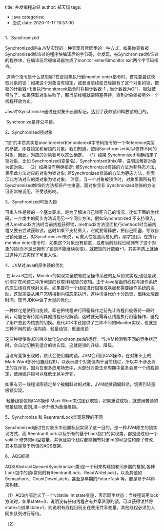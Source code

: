 title: 并发编程总结
author: 郑天祺
tags:

  - java
categories:
  - 面试
date: 2020-11-17 16:57:00

---

1、Synchronized

​		Synchronized是由JVM实现的一种实现互斥同步的一种方式，如果你查看被Synchronized修饰过的程序块编译后的字节码，会发现，被Synchronized修饰过的程序块，在编译前后被编译器生成了monitor enter和monitor exit两个字节码指令。

​		这两个指令是什么意思呢?在虚拟机执行到monitor enter指令时，首先要尝试获取对象的锁︰如果这个对象没有锁定，或者当前线程已经拥有了这个对象的锁，把锁的计数器+1;当执行monitorexit指令时将锁计数器-1﹔当计数器为O时，锁就被释放了。如果获取对象失败了，那当前线程就要阻塞等待，直到对象锁被另外一个线程释放为止。

​		Java中Synchronize通过在对象头设置标记，达到了获取锁和释放锁的目的。

​		Synchronize是非公平锁。

2、Synchronized锁对象

​		“锁”的本质其实是monitorenter和monitorexit字节码指令的一个Reference类型的参数，即要锁定和解锁的对象。我们知道，使用Synchronized可以修饰不同的对象，因此，对应的对象锁可以这么确定。
（1）如果 Synchronized 明确指定了锁对象，比如 Synchronized(变量名)、Synchronized(this)等，说明加解锁对象为该对象。
（2）如果没有明确指定:
若Synchronized修饰的方法为非静态方法，表示此方法对应的对象为锁对象;
若Synchronized修饰的方法为静态方法，则表示此方法对应的类对象为锁对象。
注意，当一个对象被锁住时，对象里面所有用Synchronized修饰的方法都将产生堵塞，而对象里非 Synchronized修饰的方法可正常被调用，不受锁影响。

3、Synchronized可重入锁

​		可重入性是锁的一个基本要求，是为了解决自己锁死自己的情况。比如下面的伪代码，一个类中的同步方法调用另一个同步方法，假如Synchronized 不支持重入，进入method2方法时当前线程获得锁，method2方法里面执行method1时当前线程又要去尝试获取锁，这时如果不支持重入，它就要等释放，把自己阻塞，导致自己锁死自己。
​		对Synchronized来说，可重入性是显而易见的，刚才提到，在执行monitor enter指令时，如果这个对象没有锁定，或者当前线程已经拥有了这个对象的锁(而不是已拥有了锁则不能继续获取)，就把锁的计数器+1，其实本质上就通过这种方式实现了可重入性。

4、JVM对java的原生锁的优化

​		在Java 6之前，Monitor的实现完全依赖底层操作系统的互斥锁来实现,也就是我们刚才在问题二中所阐述的获取/释放锁的逻辑。由于Java层面的线程与操作系统的原生线程有映射关系，如果要将一个线程进行阻塞或唤起都需要操作系统的协助，这就需要从用户态切换到内核态来执行，这种切换代价十分昂贵，很耗处理器时间，现代JDK中做了大量的优化。

​		一种优化是使用自旋锁，即在把线程进行阻塞操作之前先让线程自旋等待一段时间，可能在等待期间其他线程已经解锁，这时就无需再让线程执行阻塞操作，避免了用户态到内核态的切换。现代JDK中还提供了三种不同的Monitor实现，也就是三种不同的锁: 偏向锁、轻量级锁、重量级锁

​		这三种锁使得JDK得以优化Synchronized的运行，当JVM检测到不同的竞争状况时，会自动切换到适合的锁实现，这就是锁的升级、降级。

​		当没有竞争出现时，默认会使用偏向锁。JVM会利用CAS操作，在对象头上的Mark Word部分设置线程ID，以表示这个对象偏向于当前线程，所以并不涉及真正的互斥锁，因为在很多应用场景中，大部分对象生命周期中最多会被一个线程锁定，使用偏斜锁可以降低无竞争开销。

​		如果有另一线程试图锁定某个被偏斜过的对象，JVM就撤销偏斜锁，切换到轻量级锁实现。

​		轻量级锁依赖CAS操作 Mark Word来试图获取锁，如果重试成功，就使用普通的轻量级锁;否则,进—步升级为重量级锁。

5、Synchronize 和 ReentrantLock实现原理的不同

Synchronized通过在对象头中设置标记实现了这一目的，是一种JVM原生的锁实现方式，而 ReentrantLock 以及所有的基于Lock接口的实现类，都是通过用一个volitile 修饰的int型变量，并保证每个线程都能拥有对该int的可见性和原子修改，其本质是基于所谓的AQS框架。

6、AQS框架

​		AQS(AbstractQueuedSynchronizer类)是一个用来构建锁和同步器的框架,各种Lock包中的锁(常用的有ReentrantLock、ReadWriteLock)，以及其他如Semaphore、CountDownLatch，甚至是早期的FutureTask 等，都是基于AQS来构建。

（1）AQS内部定义了一个volatile int state变量，表示同步状态：当线程调用lock方法时，如果state=0，说明没有任何线程占有共享资源的锁，可以获得锁并将state=1;如果state=1，则说明有线程目前正在使用共享变量，其他线程必须加入同步队列进行等待。

（2）

